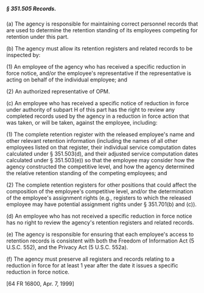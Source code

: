 ##### § 351.505 Records. #####

(a) The agency is responsible for maintaining correct personnel records that are used to determine the retention standing of its employees competing for retention under this part.

(b) The agency must allow its retention registers and related records to be inspected by:

(1) An employee of the agency who has received a specific reduction in force notice, and/or the employee's representative if the representative is acting on behalf of the individual employee; and

(2) An authorized representative of OPM.

(c) An employee who has received a specific notice of reduction in force under authority of subpart H of this part has the right to review any completed records used by the agency in a reduction in force action that was taken, or will be taken, against the employee, including:

(1) The complete retention register with the released employee's name and other relevant retention information (including the names of all other employees listed on that register, their individual service computation dates calculated under § 351.503(d), and their adjusted service computation dates calculated under § 351.503(e)) so that the employee may consider how the agency constructed the competitive level, and how the agency determined the relative retention standing of the competing employees; and

(2) The complete retention registers for other positions that could affect the composition of the employee's competitive level, and/or the determination of the employee's assignment rights (e.g., registers to which the released employee may have potential assignment rights under § 351.701(b) and (c)).

(d) An employee who has not received a specific reduction in force notice has no right to review the agency's retention registers and related records.

(e) The agency is responsible for ensuring that each employee's access to retention records is consistent with both the Freedom of Information Act (5 U.S.C. 552), and the Privacy Act (5 U.S.C. 552a).

(f) The agency must preserve all registers and records relating to a reduction in force for at least 1 year after the date it issues a specific reduction in force notice.

[64 FR 16800, Apr. 7, 1999]